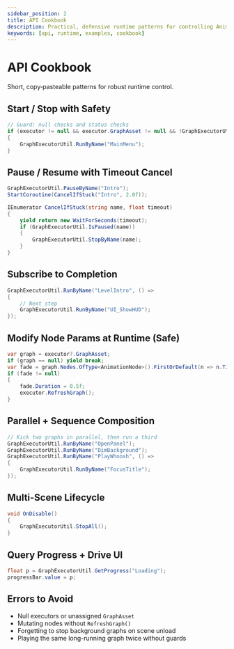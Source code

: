 ```yaml
---
sidebar_position: 2
title: API Cookbook
description: Practical, defensive runtime patterns for controlling Animatix Pro
keywords: [api, runtime, examples, cookbook]
---
```


# API Cookbook

Short, copy‑pasteable patterns for robust runtime control.

## Start / Stop with Safety

```csharp
// Guard: null checks and status checks
if (executor != null && executor.GraphAsset != null && !GraphExecutorUtil.IsPlaying("MainMenu"))
{
    GraphExecutorUtil.RunByName("MainMenu");
}
```

## Pause / Resume with Timeout Cancel

```csharp
GraphExecutorUtil.PauseByName("Intro");
StartCoroutine(CancelIfStuck("Intro", 2.0f));

IEnumerator CancelIfStuck(string name, float timeout)
{
    yield return new WaitForSeconds(timeout);
    if (GraphExecutorUtil.IsPaused(name))
    {
        GraphExecutorUtil.StopByName(name);
    }
}
```

## Subscribe to Completion

```csharp
GraphExecutorUtil.RunByName("LevelIntro", () =>
{
    // Next step
    GraphExecutorUtil.RunByName("UI_ShowHUD");
});
```

## Modify Node Params at Runtime (Safe)

```csharp
var graph = executor?.GraphAsset;
if (graph == null) yield break;
var fade = graph.Nodes.OfType<AnimationNode>().FirstOrDefault(n => n.Title == "Fade");
if (fade != null)
{
    fade.Duration = 0.5f;
    executor.RefreshGraph();
}
```

## Parallel + Sequence Composition

```csharp
// Kick two graphs in parallel, then run a third
GraphExecutorUtil.RunByName("OpenPanel");
GraphExecutorUtil.RunByName("DimBackground");
GraphExecutorUtil.RunByName("PlayWhoosh", () =>
{
    GraphExecutorUtil.RunByName("FocusTitle");
});
```

## Multi-Scene Lifecycle

```csharp
void OnDisable()
{
    GraphExecutorUtil.StopAll();
}
```

## Query Progress + Drive UI

```csharp
float p = GraphExecutorUtil.GetProgress("Loading");
progressBar.value = p;
```

## Errors to Avoid

- Null executors or unassigned `GraphAsset`
- Mutating nodes without `RefreshGraph()`
- Forgetting to stop background graphs on scene unload
- Playing the same long-running graph twice without guards


